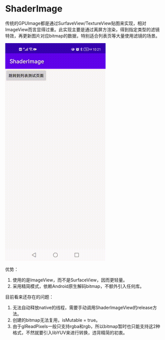 # ShaderImage
传统的GPUImage都是通过SurfaveView/TextureView贴图来实现，相对ImageView而言显得过重。此实现主要是通过离屏方渲染，得到指定类型的滤镜特效，再更新图片对应bitmap的数据，特别适合列表页等大量使用滤镜的场景。

![image](https://github.com/tanpuer/ShaderImage/blob/master/images/show.gif)

优势：
1. 使用的是ImageView，而不是SurfaceView，因而更轻量。
2. 采用精简模式，依赖Android原生解码bitmap，不额外引入任何库。


目前看来还存在的问题：
1. 无法自动释放native的线程，需要手动调用ShaderImageView的release方法。
2. 创建的bitmap无法复用，isMutable = true。
3. 由于glReadPixels一般只支持rgba和rgb，所以bitmap暂时也只能支持这2种格式，不然就要引入libYUV来进行转换，违背精简的初衷。
